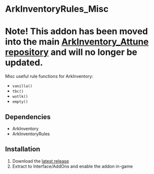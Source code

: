 # ArkInventoryRules_Misc

# Note! This addon has been moved into the main [ArkInventory_Attune repository](https://github.com/imevul/ArkInventory_Attune) and will no longer be updated.

Misc useful rule functions for ArkInventory:
- `vanilla()`
- `tbc()`
- `wotlk()`
- `empty()`

## Dependencies

- ArkInventory
- ArkInventoryRules

## Installation

1. Download the [latest release](https://github.com/imevul/ArkInventoryRules_Misc/releases)
2. Extract to Interface/AddOns and enable the addon in-game
